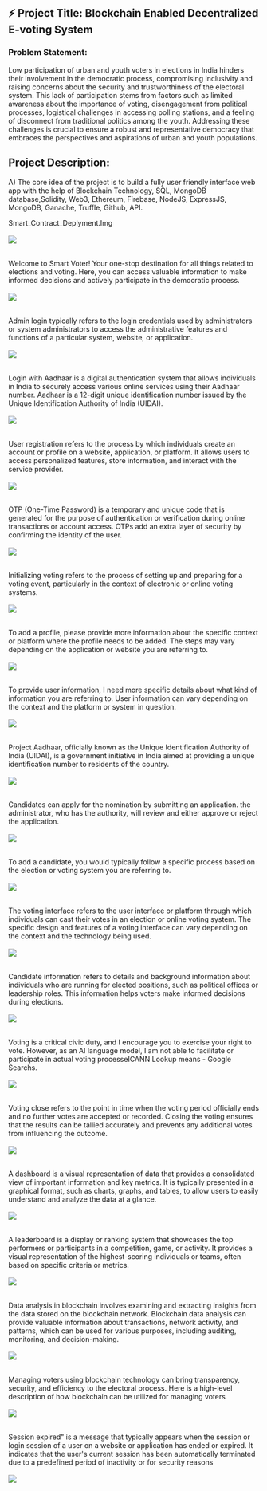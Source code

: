 ## :zap: Project Title: Blockchain Enabled Decentralized E-voting System

### Problem Statement: 
Low participation of urban and youth voters in elections in India hinders their involvement in the democratic process, compromising inclusivity and raising concerns about the security and trustworthiness of the electoral system. This lack of participation stems from factors such as limited awareness about the importance of voting, disengagement from political processes, logistical challenges in accessing polling stations, and a feeling of disconnect from traditional politics among the youth. Addressing these challenges is crucial to ensure a robust and representative democracy that embraces the perspectives and aspirations of urban and youth populations.

## Project Description:

A) The core idea of the project is to build a fully user friendly interface web app with the help of Blockchain Technology, SQL, MongoDB database,Solidity, Web3, Ethereum, Firebase, NodeJS, ExpressJS, MongoDB, Ganache, Truffle, Github, API.

 Smart_Contract_Deplyment.Img
 <br></br><img src="https://github.com/kr123Manish/SmartVote/blob/main/Resources/Project%20ScreenSorts/1.PNG?raw=true"></img><br></br>

 Welcome to Smart Voter! Your one-stop destination for all things related to elections and voting. Here, you can access valuable information to make informed decisions and actively participate in the democratic process.
 <br></br><img src="https://github.com/kr123Manish/SmartVote/blob/main/Resources/Project%20ScreenSorts/9.PNG?raw=true"></img><br></br>
 
Admin login typically refers to the login credentials used by administrators or system administrators to access the administrative features and functions of a particular system, website, or application.
<br></br><img src="https://github.com/kr123Manish/SmartVote/blob/main/Resources/Project%20ScreenSorts/10.PNG?raw=true"></img><br></br>

Login with Aadhaar is a digital authentication system that allows individuals in India to securely access various online services using their Aadhaar number. Aadhaar is a 12-digit unique identification number issued by the Unique Identification Authority of India (UIDAI).
<br></br><img src="https://github.com/kr123Manish/SmartVote/blob/main/Resources/Project%20ScreenSorts/12.PNG?raw=true"></img><br></br>

User registration refers to the process by which individuals create an account or profile on a website, application, or platform. It allows users to access personalized features, store information, and interact with the service provider.
<br></br><img src="https://github.com/kr123Manish/SmartVote/blob/main/Resources/Project%20ScreenSorts/13.PNG?raw=true"></img><br></br>

OTP (One-Time Password) is a temporary and unique code that is generated for the purpose of authentication or verification during online transactions or account access. OTPs add an extra layer of security by confirming the identity of the user.
<br></br><img src="https://github.com/kr123Manish/SmartVote/blob/main/Resources/Project%20ScreenSorts/14.PNG?raw=true"></img><br></br>

Initializing voting refers to the process of setting up and preparing for a voting event, particularly in the context of electronic or online voting systems. 
<br></br><img src="https://github.com/kr123Manish/SmartVote/blob/main/Resources/Project%20ScreenSorts/16.PNG?raw=true"></img><br></br>

To add a profile, please provide more information about the specific context or platform where the profile needs to be added. The steps may vary depending on the application or website you are referring to.
<br></br><img src="https://github.com/kr123Manish/SmartVote/blob/main/Resources/Project%20ScreenSorts/18.PNG?raw=true"></img><br></br>

To provide user information, I need more specific details about what kind of information you are referring to. User information can vary depending on the context and the platform or system in question.
<br></br><img src="https://github.com/kr123Manish/SmartVote/blob/main/Resources/Project%20ScreenSorts/19.PNG?raw=true"></img><br></br>

Project Aadhaar, officially known as the Unique Identification Authority of India (UIDAI), is a government initiative in India aimed at providing a unique identification number to residents of the country. 
<br></br><img src="https://github.com/kr123Manish/SmartVote/blob/main/Resources/Project%20ScreenSorts/2.PNG?raw=true"></img><br></br>

Candidates can apply for the nomination by submitting an application. the administrator, who has the authority, will review and either approve or reject the application.
<br></br><img src="https://github.com/kr123Manish/SmartVote/blob/main/Resources/Project%20ScreenSorts/21.PNG?raw=true"></img><br></br>

To add a candidate, you would typically follow a specific process based on the election or voting system you are referring to. 
<br></br><img src="https://github.com/kr123Manish/SmartVote/blob/main/Resources/Project%20ScreenSorts/22.PNG?raw=true"></img><br></br>

The voting interface refers to the user interface or platform through which individuals can cast their votes in an election or online voting system. The specific design and features of a voting interface can vary depending on the context and the technology being used. 
<br></br><img src="https://github.com/kr123Manish/SmartVote/blob/main/Resources/Project%20ScreenSorts/23.PNG?raw=true"></img><br></br>

Candidate information refers to details and background information about individuals who are running for elected positions, such as political offices or leadership roles. This information helps voters make informed decisions during elections. 
<br></br><img src="https://github.com/kr123Manish/SmartVote/blob/main/Resources/Project%20ScreenSorts/24.PNG?raw=true"></img><br></br>

Voting is a critical civic duty, and I encourage you to exercise your right to vote. However, as an AI language model, I am not able to facilitate or participate in actual voting processeICANN Lookup means - Google Searchs.
<br></br><img src="https://github.com/kr123Manish/SmartVote/blob/main/Resources/Project%20ScreenSorts/25.PNG?raw=true"></img><br></br>

Voting close refers to the point in time when the voting period officially ends and no further votes are accepted or recorded. Closing the voting ensures that the results can be tallied accurately and prevents any additional votes from influencing the outcome.
<br></br><img src="https://github.com/kr123Manish/SmartVote/blob/main/Resources/Project%20ScreenSorts/26.PNG?raw=true"></img><br></br>

A dashboard is a visual representation of data that provides a consolidated view of important information and key metrics. It is typically presented in a graphical format, such as charts, graphs, and tables, to allow users to easily understand and analyze the data at a glance. 
<br></br><img src="https://github.com/kr123Manish/SmartVote/blob/main/Resources/Project%20ScreenSorts/27.PNG?raw=true"></img><br></br>

A leaderboard is a display or ranking system that showcases the top performers or participants in a competition, game, or activity. It provides a visual representation of the highest-scoring individuals or teams, often based on specific criteria or metrics.
<br></br><img src="https://github.com/kr123Manish/SmartVote/blob/main/Resources/Project%20ScreenSorts/28.PNG?raw=true"></img><br></br>

Data analysis in blockchain involves examining and extracting insights from the data stored on the blockchain network. Blockchain data analysis can provide valuable information about transactions, network activity, and patterns, which can be used for various purposes, including auditing, monitoring, and decision-making.
<br></br><img src="https://github.com/kr123Manish/SmartVote/blob/main/Resources/Project%20ScreenSorts/29.PNG?raw=true"></img><br></br>

Managing voters using blockchain technology can bring transparency, security, and efficiency to the electoral process. Here is a high-level description of how blockchain can be utilized for managing voters
<br></br><img src="https://github.com/kr123Manish/SmartVote/blob/main/Resources/Project%20ScreenSorts/4.PNG?raw=true"></img><br></br>

Session expired" is a message that typically appears when the session or login session of a user on a website or application has ended or expired. It indicates that the user's current session has been automatically terminated due to a predefined period of inactivity or for security reasons
<br></br><img src="https://github.com/kr123Manish/SmartVote/blob/main/Resources/Project%20ScreenSorts/8.PNG?raw=true"></img><br></br>


